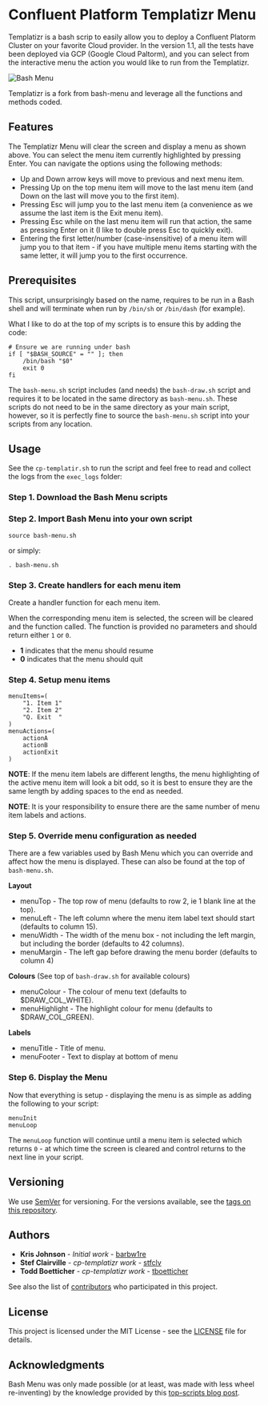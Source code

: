 # Confluent Platform Templatizr Menu

Templatizr is a bash scrip to easily allow you to deploy a Confluent Platorm Cluster on your favorite Cloud provider. 
In the version 1.1, all the tests have been deployed via GCP (Google Cloud Paltorm), and you can select from the interactive menu the action you would like to run from the Templatizr.


![Bash Menu](https://raw.githubusercontent.com/barbw1re/bash-menu/bash-menu-meta/bash-menu.png)

Templatizr is a fork from bash-menu and leverage all the functions and methods coded.

## Features

The Templatizr Menu will clear the screen and display a menu as shown above. You can select the menu item currently highlighted by pressing Enter. You can navigate the options using the following methods:

* Up and Down arrow keys will move to previous and next menu item.
* Pressing Up on the top menu item will move to the last menu item (and Down on the last will move you to the first item).
* Pressing Esc will jump you to the last menu item (a convenience as we assume the last item is the Exit menu item).
* Pressing Esc while on the last menu item will run that action, the same as pressing Enter on it (I like to double press Esc to quickly exit).
* Entering the first letter/number (case-insensitive) of a menu item will jump you to that item - if you have multiple menu items starting with the same letter, it will jump you to the first occurrence.


## Prerequisites

This script, unsurprisingly based on the name, requires to be run in a Bash shell and will terminate when run by `/bin/sh` or `/bin/dash` (for example).

What I like to do at the top of my scripts is to ensure this by adding the code:

```
# Ensure we are running under bash
if [ "$BASH_SOURCE" = "" ]; then
    /bin/bash "$0"
    exit 0
fi
```

The `bash-menu.sh` script includes (and needs) the `bash-draw.sh` script and requires it to be located in the same directory as `bash-menu.sh`. These scripts do not need to be in the same directory as your main script, however, so it is perfectly fine to source the `bash-menu.sh` script into your scripts from any location.


## Usage

See the `cp-templatir.sh` to run the script and feel free to read and collect the logs from the `exec_logs` folder:


### Step 1. Download the Bash Menu scripts



### Step 2. Import Bash Menu into your own script


```
source bash-menu.sh
```

or simply:

```
. bash-menu.sh
```


### Step 3. Create handlers for each menu item

Create a handler function for each menu item.

When the corresponding menu item is selected, the screen will be cleared and the function called. The function is provided no parameters and should return either `1` or `0`.

* **1** indicates that the menu should resume
* **0** indicates that the menu should quit


### Step 4. Setup menu items


```
menuItems=(
    "1. Item 1"
    "2. Item 2"
    "Q. Exit  "
)
menuActions=(
    actionA
    actionB
    actionExit
)
```

**NOTE**: If the menu item labels are different lengths, the menu highlighting of the active menu item will look a bit odd, so it is best to ensure they are the same length by adding spaces to the end as needed.

**NOTE**: It is your responsibility to ensure there are the same number of menu item labels and actions.


### Step 5. Override menu configuration as needed

There are a few variables used by Bash Menu which you can override and affect how the menu is displayed. These can also be found at the top of `bash-menu.sh`.

**Layout**

* menuTop - The top row of menu (defaults to row 2, ie 1 blank line at the top).
* menuLeft - The left column where the menu item label text should start (defaults to column 15).
* menuWidth - The width of the menu box - not including the left margin, but including the border (defaults to 42 columns).
* menuMargin - The left gap before drawing the menu border (defaults to column 4)

**Colours**
(See top of `bash-draw.sh` for available colours)

* menuColour - The colour of menu text (defaults to $DRAW_COL_WHITE).
* menuHighlight - The highlight colour for menu (defaults to $DRAW_COL_GREEN).

**Labels**

* menuTitle - Title of menu.
* menuFooter - Text to display at bottom of menu


### Step 6. Display the Menu

Now that everything is setup - displaying the menu is as simple as adding the following to your script:

```
menuInit
menuLoop
```


The `menuLoop` function will continue until a menu item is selected which returns `0` - at which time the screen is cleared and control returns to the next line in your script.


## Versioning

We use [SemVer](http://semver.org/) for versioning. For the versions available, see the [tags on this repository](https://github.com/barbw1re/bash-menu/tags).


## Authors

* **Kris Johnson** - *Initial work* - [barbw1re](https://github.com/barbw1re)
* **Stef Clairville** - *cp-templatizr work* - [stfclv](https://github.com/stfclv)
* **Todd Boetticher** - *cp-templatizr work* - [tboetticher](https://github.com/tboetticher)

See also the list of [contributors](https://github.com/barbw1re/bash-menu/contributors) who participated in this project.


## License

This project is licensed under the MIT License - see the [LICENSE](LICENSE) file for details.


## Acknowledgments

Bash Menu was only made possible (or at least, was made with less wheel re-inventing) by the knowledge provided by this [top-scripts blog post](http://top-scripts.blogspot.com/2011/01/blog-post.html).

